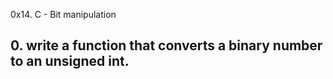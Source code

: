 0x14. C - Bit manipulation
## 0. write a function that converts a binary number to an unsigned int.
